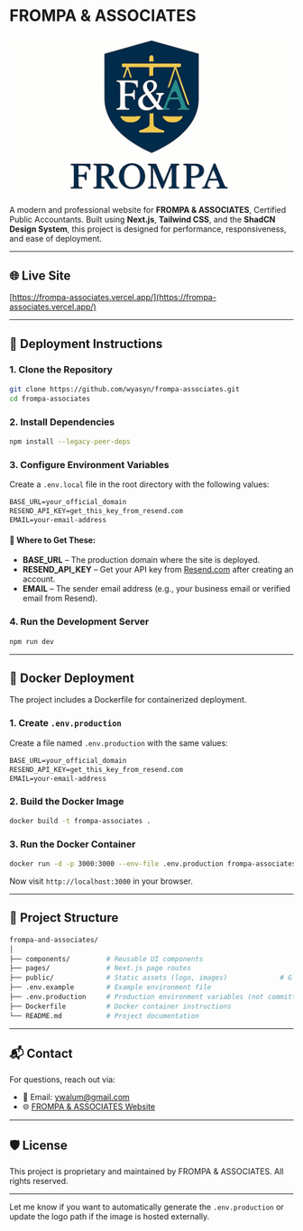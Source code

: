 # FROMPA & ASSOCIATES

![FROMPA & ASSOCIATES Logo](./app//opengraph-image.webp)

A modern and professional website for **FROMPA & ASSOCIATES**, Certified Public Accountants. Built using **Next.js**, **Tailwind CSS**, and the **ShadCN Design System**, this project is designed for performance, responsiveness, and ease of deployment.

---

## 🌐 Live Site

[https://frompa-associates.vercel.app/](https://frompa-associates.vercel.app/)

---

## 🚀 Deployment Instructions

### 1. Clone the Repository

```bash
git clone https://github.com/wyasyn/frompa-associates.git
cd frompa-associates
```

### 2. Install Dependencies

```bash
npm install --legacy-peer-deps
```

### 3. Configure Environment Variables

Create a `.env.local` file in the root directory with the following values:

```env
BASE_URL=your_official_domain
RESEND_API_KEY=get_this_key_from_resend.com
EMAIL=your-email-address
```

#### 🔐 Where to Get These:

- **BASE_URL** – The production domain where the site is deployed.
- **RESEND_API_KEY** – Get your API key from [Resend.com](https://resend.com/) after creating an account.
- **EMAIL** – The sender email address (e.g., your business email or verified email from Resend).

### 4. Run the Development Server

```bash
npm run dev
```

---

## 🐳 Docker Deployment

The project includes a Dockerfile for containerized deployment.

### 1. Create `.env.production`

Create a file named `.env.production` with the same values:

```env
BASE_URL=your_official_domain
RESEND_API_KEY=get_this_key_from_resend.com
EMAIL=your-email-address
```

### 2. Build the Docker Image

```bash
docker build -t frompa-associates .
```

### 3. Run the Docker Container

```bash
docker run -d -p 3000:3000 --env-file .env.production frompa-associates
```

Now visit `http://localhost:3000` in your browser.

---

## 📁 Project Structure

```bash
frompa-and-associates/
│
├── components/         # Reusable UI components
├── pages/              # Next.js page routes
├── public/             # Static assets (logo, images)             # Global and Tailwind styles
├── .env.example        # Example environment file
├── .env.production     # Production environment variables (not committed)
├── Dockerfile          # Docker container instructions
└── README.md           # Project documentation
```

---

## 📬 Contact

For questions, reach out via:

- 📧 Email: [ywalum@gmail.com](mailto:ywalum@gmail.com)
- 🌐 [FROMPA & ASSOCIATES Website](https://frompa-associates.vercel.app/)

---

## 🛡️ License

This project is proprietary and maintained by FROMPA & ASSOCIATES. All rights reserved.

---

Let me know if you want to automatically generate the `.env.production` or update the logo path if the image is hosted externally.

